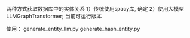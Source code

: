 
两种方式获取数据库中的实体关系
1）传统使用spacy库, 确定
2）使用大模型LLMGraphTransformer; 当前可运行版本

使用：
generate_entity_llm.py
generate_hash_entity.py